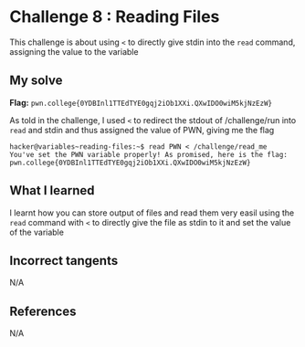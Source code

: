 # Challenge 8 : Reading Files
This challenge is about using `<` to directly give stdin into the `read` command, assigning the value to the variable

## My solve
**Flag:** `pwn.college{0YDBInl1TTEdTYE0gqj2iOb1XXi.QXwIDO0wiM5kjNzEzW}`

As told in the challenge, I used `<` to redirect the stdout of /challenge/run into `read` and stdin and thus assigned the value of PWN, giving me the flag
```
hacker@variables~reading-files:~$ read PWN < /challenge/read_me
You've set the PWN variable properly! As promised, here is the flag:
pwn.college{0YDBInl1TTEdTYE0gqj2iOb1XXi.QXwIDO0wiM5kjNzEzW}
```

## What I learned 
I learnt how you can store output of files and read them very easil using the `read` command with `<` to directly give the file as stdin to it and set the value of the variable

## Incorrect tangents 
N/A

## References 
N/A
